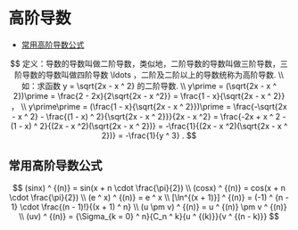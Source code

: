 # 高阶导数

* [常用高阶导数公式](#常用高阶导数公式)

$$
定义：导数的导数叫做二阶导数，类似地，二阶导数的导数叫做三阶导数，三阶导数的导数叫做四阶导数 \ldots ，二阶及二阶以上的导数统称为高阶导数.
\\
如：求函数 y = \sqrt{2x - x ^ 2} 的二阶导数.
\\
y\prime = (\sqrt{2x - x ^ 2})\prime = \frac{2 - 2x}{2\sqrt{2x - x ^2}} = \frac{1 - x}{\sqrt{2x - x ^ 2}} ，
\\
y\prime\prime = (\frac{1 - x}{\sqrt{2x - x ^ 2}})\prime = \frac{-\sqrt{2x - x ^ 2} - \frac{(1 - x) ^ 2}{\sqrt{2x - x ^ 2}}}{2x - x ^2} = \frac{-2x + x ^ 2 - (1 - x) ^ 2}{(2x - x ^2)(\sqrt{2x - x ^ 2})} = -\frac{1}{(2x - x ^2)(\sqrt{2x - x ^ 2})} = -\frac{1}{y ^ 3} .
$$

## 常用高阶导数公式

$$
(sinx) ^ {(n)} = sin(x + n \cdot \frac{\pi}{2})
\\
(cosx) ^ {(n)} = cos(x + n \cdot \frac{\pi}{2})
\\
(e ^ x) ^ {(n)} = e ^ x
\\
[\ln^{(x + 1)}] ^ {(n)} = (-1) ^ {n - 1} \cdot \frac{(n - 1)!}{(x + 1) ^ n}
\\
(u \pm v) ^ {(n)} = u ^ {(n)} \pm v ^ {(n)}
\\
(uv) ^ {(n)} = {\Sigma_{k = 0} ^ n}{C_n ^ k}{u ^ {(k)}}{v ^ {(n - k)}}
$$



